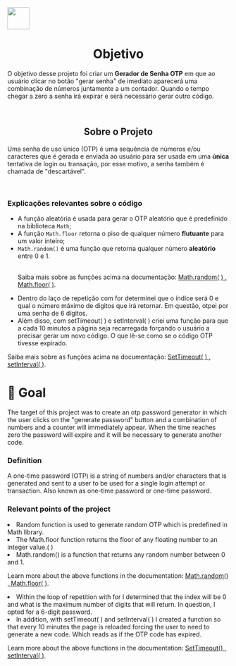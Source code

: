  <img src="https://cdn.pixabay.com/photo/2015/04/23/17/41/javascript-736400_960_720.png" height="50" width="50"/>

<h1 align="center">Objetivo</h1>
  <p>O objetivo desse projeto foi criar um <b>Gerador de Senha OTP</b> em que ao usuário clicar no botão "gerar senha" de imediato aparecerá uma combinação de números juntamente a um contador. Quando o tempo chegar a zero a senha irá expirar e será necessário gerar outro código.</p>

<br> 

<h2 align="center">Sobre o Projeto</h2>
<p>Uma senha de uso único (OTP) é uma sequência de números e/ou caracteres que é gerada e enviada ao usuário para ser usada em uma <b>única</b> tentativa de login ou transação, por esse motivo, a senha também é chamada de "descartável".</p> 

<br>

<h3>Explicações relevantes sobre o código</h3>

 <ul>
   <li>A função aleatória é usada para gerar o OTP aleatório que é predefinido na biblioteca <code>Math</code>;</li>
   <li>A função <code>Math.floor</code> retorna o piso de qualquer número <b>flutuante</b> para um valor inteiro;</li>
   <li><code>Math.random()</code> é uma função que retorna qualquer número <b>aleatório</b> entre 0 e 1.</li>
   
<br>

   <p>Saiba mais sobre as funções acima na documentação: <a href="https://developer.mozilla.org/pt-BR/docs/Web/JavaScript/Reference/Global_Objects/Math/random#:~:text=A%20fun%C3%A7%C3%A3o%20Math.,dimensionar%20para%20um%20intervalo%20desejado.">Math.random( ) , <a href="https://developer.mozilla.org/pt-BR/docs/Web/JavaScript/Reference/Global_Objects/Math/floor#:~:text=A%20fun%C3%A7%C3%A3o%20Math.,dentre%20o%20n%C3%BAmero%20%22x%22.">Math.floor( )</a>.</p>
   <li>Dentro do laço de repetição com for determinei que o índice será 0 e qual o número máximo de digitos que irá retornar. Em questão, otpei por uma senha de 6 dígitos.</li>
   <li>Além disso, com setTimeout( ) e setInterval( ) criei uma função para que a cada 10 minutos a página seja recarregada forçando o usuário a precisar gerar um novo  código. O que lê-se como se o código OTP tivesse expirado.</li>
 </ul>
<p>Saiba mais sobre as funções acima na documentação: <a href="https://developer.mozilla.org/en-US/docs/Web/API/setTimeout">SetTimeout( ) , <a href="https://developer.mozilla.org/pt-BR/docs/Web/API/setInterval">setInterval( )</a>.</p>


<h1>🚩 Goal</h1>
<p>The target of this project was to create an otp password generator in which the user clicks on the "generate password" button and a combination of numbers and a counter will immediately appear. When the time reaches zero the password will expire and it will be necessary to generate another code. </p>
<h3>Definition</h3>
<p>A one-time password (OTP) is a string of numbers and/or characters that is generated and sent to a user to be used for a single login attempt or transaction. Also known as one-time password or one-time password.</p>
<h3>Relevant points of the project</h3>
<li>Random function is used to generate random OTP which is predefined in Math library.</li>
<li>The Math.floor function returns the floor of any floating number to an integer value.( )</li>
<li>Math.random() is a function that returns any random number between 0 and 1.</li>
<p>Learn more about the above functions in the documentation: <a href="https://developer.mozilla.org/en-US/docs/Web/JavaScript/Reference/Global_Objects/Math/random#:~:text= A%20fun%C3%A7%C3%A3o%20Math.,scale%20to%20um%20desiredinterval%20.">Math.random() , <a href="https://developer.mozilla.org/en- BR/docs/Web/JavaScript/Reference/Global_Objects/Math/floor#:~:text=A%20fun%C3%A7%C3%A3o%20Math.,de%20o%20n%C3%BAmero%20%22x% 22.">Math.floor( )</a>.</p>
<li>Within the loop of repetition with for I determined that the index will be 0 and what is the maximum number of digits that will return. In question, I opted for a 6-digit password.</li>
<li>In addition, with setTimeout( ) and setInterval( ) I created a function so that every 10 minutes the page is reloaded forcing the user to need to generate a new code. Which reads as if the OTP code has expired.</li>
<p>Learn more about the above functions in the documentation: <a href="https://developer.mozilla.org/en-US/docs/Web/API/setTimeout">SetTimeout() , <a href="https ://developer.mozilla.org/en-US/docs/Web/API/setInterval">setInterval( )</a>.</p>
